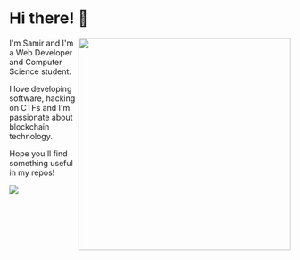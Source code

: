 # Hi there! 👋
<img align='right' src="https://github-readme-stats.vercel.app/api?username=samirettali&show_icons=true&theme=radical" width="380">
<p>I'm Samir and I'm a Web Developer and Computer Science student.</p>
<p>I love developing software, hacking on CTFs and I'm passionate about blockchain technology.</p>
<p>Hope you'll find something useful in my repos!</p>
<img src="https://enwvpbj8bo605tc.m.pipedream.net">
